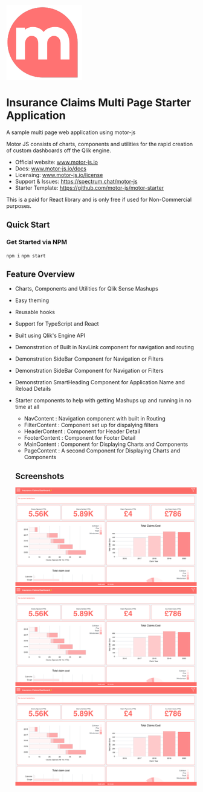 ![Motor Logo](./src/images/logo.png)

# Insurance Claims Multi Page Starter Application

A sample multi page web application using motor-js

Motor JS consists of charts, components and utilities for the
rapid creation of custom dashboards off the Qlik engine.

- Official website: www.motor-js.io
- Docs: www.motor-js.io/docs
- Licensing: www.motor-js.io/license
- Support & Issues: https://spectrum.chat/motor-js
- Starter Template: https://github.com/motor-js/motor-starter

This is a paid for React library and is only free if used for Non-Commercial purposes.

## Quick Start

### Get Started via NPM

<code>npm i</code>
<code>npm start</code>

## Feature Overview

- Charts, Components and Utilities for Qlik Sense Mashups
- Easy theming
- Reusable hooks
- Support for TypeScript and React
- Built using Qlik's Engine API
- Demonstration of Built in NavLink component for navigation and routing
- Demonstration SideBar Component for Navigation or Filters
- Demonstration SideBar Component for Navigation or Filters
- Demonstration SmartHeading Component for Application Name and Reload Details
- Starter components to help with getting Mashups up and running in no time at all

  - NavContent : Navigation component with built in Routing
  - FilterContent : Component set up for dispalying filters
  - HeaderContent : Component for Header Detail
  - FooterContent : Component for Footer Detail
  - MainContent : Component for Displaying Charts and Components
  - PageContent : A second Component for Displaying Charts and Components

  ## Screenshots

  ![Dashboard Screenshot1](./src/images/screenshot1.png)
  ![Dashboard Screenshot2](./src/images/screenshot1.png)
  ![Dashboard Screenshot3](./src/images/screenshot1.png)
